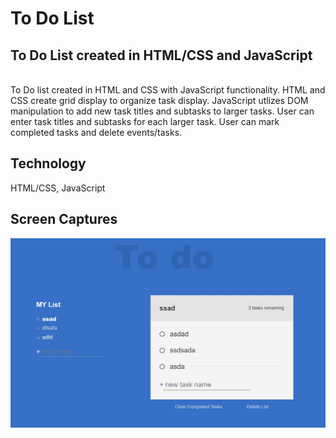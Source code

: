 <h1>To Do List</h1>
<h2>To Do List created in HTML/CSS and JavaScript</h2>
<br>
<div id='projdescript'>
  To Do list created in HTML and CSS with JavaScript functionality. HTML and CSS create grid display to organize task display.  JavaScript utlizes DOM manipulation to add new task titles and subtasks to larger tasks.  User can enter task titles and subtasks for each larger task.  User can mark completed tasks and delete events/tasks.    
 
  </div>
  <h2>Technology</h2>
  HTML/CSS, JavaScript 
  <br>
  <h2>Screen Captures</h2>
  <img src="https://github.com/npicciano79/To_Do_List/blob/main/todolistsc1.JPG?raw=true">
  <br>
